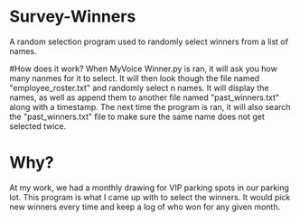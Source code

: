 # Survey-Winners
A random selection program used to randomly select winners from a list of names. 

#How does it work?
When MyVoice Winner.py is ran, it will ask you how many nanmes for it to select. It will then look though the file named "employee_roster.txt" and randomly select n names. It will display the names, as well as append them to another file named "past_winners.txt" along with a timestamp. The next time the program is ran, it will also search the "past_winners.txt" file to make sure the same name does not get selected twice. 

# Why?
At my work, we had a monthly drawing for VIP parking spots in our parking lot. This program is what I came up with to select the winners. It would pick new winners every time and keep a log of who won for any given month.
